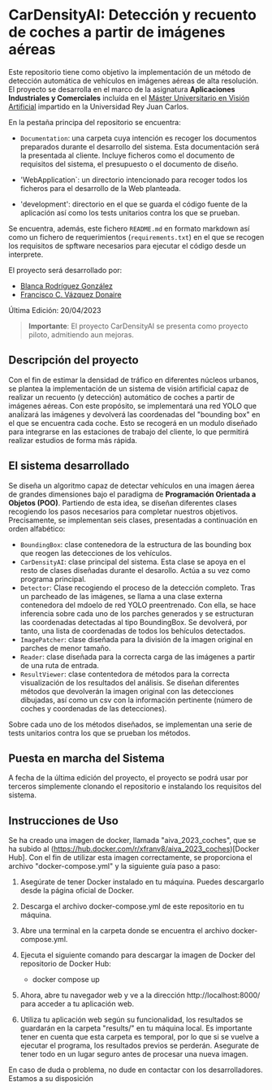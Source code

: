 # CarDensityAI: Detección y recuento de coches a partir de imágenes aéreas

Este repositorio tiene como objetivo la implementación de un método de detección automática de vehículos en imágenes aéreas de alta resolución. El proyecto se desarrolla en el marco de la asignatura __Aplicaciones Industriales y Comerciales__  incluída en el [Máster Universitario en Visión Artificial](https://mastervisionartificial.es) impartido en la Universidad Rey Juan Carlos.

En la pestaña principa del repositorio se encuentra:

- `Documentation`: una carpeta cuya intención es recoger los documentos preparados durante el desarrollo del sistema. Esta documentación será la presentada al cliente. Incluye ficheros como el documento de requisitos del sistema, el presupuesto o el documento de diseño.

- 'WebApplication`: un directorio intencionado para recoger todos los ficheros para el desarrollo de la Web planteada.

- 'development': directorio en el que se guarda el código fuente de la aplicación así como los tests unitarios contra los que se prueban.

Se encuentra, además, este fichero `README.md` en formato markdown así como un fichero de requerimientos (`requirements.txt`) en el que se recogen los requisitos de spftware necesarios para ejecutar el código desde un interprete. 


El proyecto será desarrollado por:

- [Blanca Rodríguez González](https://github.com/brodgon)
- [Francisco C. Vázquez Donaire](https://github.com/xFranv8)

Última Edición: 20/04/2023

> **Importante**: El proyecto CarDensityAI se presenta como proyecto piloto, admitiendo aun mejoras.
## Descripción del proyecto

Con el fin de estimar la densidad de tráfico en diferentes núcleos urbanos, se plantea la implementación de un sistema de visión artificial capaz de realizar un recuento (y detección) automático de coches a partir de imágenes aéreas. Con este propósito, se implementará una red YOLO que analizará las imágenes y devolverá las coordenadas del "bounding box" en el que se encuentra cada coche. Esto se recogerá en un modulo diseñado para integrarse en las estaciones de trabajo del cliente, lo que permitirá realizar estudios de forma más rápida.

## El sistema desarrollado

Se diseña un algoritmo capaz de detectar vehículos en una imagen áerea de grandes dimensiones bajo el paradigma de **Programación Orientada a Objetos (POO)**. Partiendo de esta idea, se diseñan diferentes clases recogiendo los pasos necesarios para completar nuestros objetivos. Precisamente, se implementan seis clases, presentadas a continuación en orden alfabético:

- `BoundingBox`: clase contenedora de la estructura de las bounding box que reogen las detecciones de los vehículos.
- `CarDensityAI`: clase principal del sistema. Esta clase se apoya en el resto de clases diseñadas durante el desarollo. Actúa a su vez como programa principal.
- `Detector`: Clase recogiendo el proceso de la detección completo. Tras un parcheado de las imágenes, se llama a una clase externa contenedora del mdoelo de red YOLO preentrenado. Con ella, se hace inferencia sobre cada uno de los parches generados y se estructuran las coordenadas detectadas al tipo BoundingBox. Se devolverá, por tanto, una lista de coordenadas de todos los behículos detectados.
- `ImagePatcher`: clase diseñada para la división de la imagen original en parches de menor tamaño.
- `Reader`: clase diseñada para la correcta carga de las imágenes a partir de una ruta de entrada.
- `ResultViewer`: clase contentedora de métodos para la correcta visualización de los resultados del análisis. Se diseñan diferentes métodos que devolverán la imagen original con las detecciones dibujadas, así como un csv con la información pertinente (número de coches y coordenadas de las detecciones).

Sobre cada uno de los métodos diseñados, se implementan una serie de tests unitarios contra los que se prueban los métodos.


## Puesta en marcha del Sistema

A fecha de la última edición del proyecto, el proyecto se podrá usar por terceros simplemente clonando el repositorio e instalando los requisitos del sistema.

## Instrucciones de Uso

Se ha creado una imagen de docker, llamada "aiva_2023_coches", que se ha subido al (https://hub.docker.com/r/xfranv8/aiva_2023_coches)[Docker Hub]. Con el fin de utilizar esta imagen correctamente, se proporciona el archivo "docker-compose.yml" y la siguiente guía paso a paso:

1. Asegúrate de tener Docker instalado en tu máquina. Puedes descargarlo desde la página oficial de Docker.

2. Descarga el archivo docker-compose.yml de este repositorio en tu máquina.

3. Abre una terminal en la carpeta donde se encuentra el archivo docker-compose.yml.

4. Ejecuta el siguiente comando para descargar la imagen de Docker del repositorio de Docker Hub:

    * docker compose up

5. Ahora, abre tu navegador web y ve a la dirección http://localhost:8000/ para acceder a tu aplicación web.

6. Utiliza tu aplicación web según su funcionalidad, los resultados se guardarán en la carpeta "results/" en tu máquina local. Es importante tener en cuenta que esta carpeta es temporal, por lo que si se vuelve a ejecutar el programa, los resultados previos se perderán. Asegurate de tener todo en un lugar seguro antes de procesar una nueva imagen.


En caso de duda o problema, no dude en contactar con los desarrolladores. Estamos a su disposición

